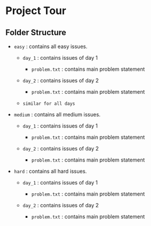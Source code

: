 # Project Tour

## Folder Structure

* `easy` : contains all easy issues.

    * `day_1` : contains issues of day 1

        * `problem.txt` : contains main problem statement

    * `day_2` : contains issues of day 2

        * `problem.txt` : contains main problem statement

    * `similar for all days`

* `medium` : contains all medium issues.

    * `day_1` : contains issues of day 1

        * `problem.txt` : contains main problem statement

    * `day_2` : contains issues of day 2

        * `problem.txt` : contains main problem statement

* `hard` : contains all hard issues.

    * `day_1` : contains issues of day 1

        * `problem.txt` : contains main problem statement

    * `day_2` : contains issues of day 2

        * `problem.txt` : contains main problem statement
